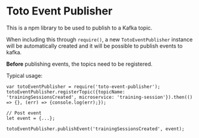 # Toto Event Publisher

This is a npm library to be used to publish to a Kafka topic.

When including this through `require()`, a new `TotoEventPublisher` instance will be automatically created and it will be possible to publish events to kafka.

**Before** publishing events, the topics need to be registered.

Typical usage:

```
var totoEventPublisher = require('toto-event-publisher');
totoEventPublisher.registerTopic({topicName: 'trainingSessionsCreated', microservice: 'training-session'}).then(() => {}, (err) => {console.log(err);});

// Post event
let event = {...};

totoEventPublisher.publishEvent('trainingSessionsCreated', event);

```

